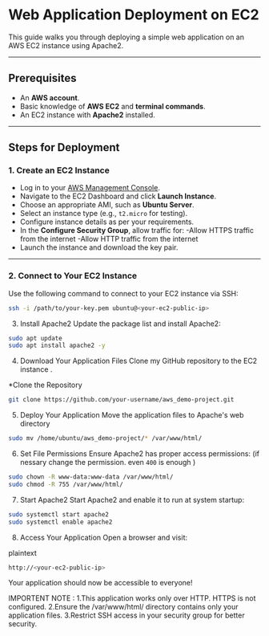 # Web Application Deployment on EC2

This guide walks you through deploying a simple web application on an AWS EC2 instance using Apache2.

---

## Prerequisites

- An **AWS account**.
- Basic knowledge of **AWS EC2** and **terminal commands**.
- An EC2 instance with **Apache2** installed.

---

## Steps for Deployment

### 1. **Create an EC2 Instance**
- Log in to your [AWS Management Console](https://aws.amazon.com/console/).
- Navigate to the EC2 Dashboard and click **Launch Instance**.
- Choose an appropriate AMI, such as **Ubuntu Server**.
- Select an instance type (e.g., `t2.micro` for testing).
- Configure instance details as per your requirements.
- In the **Configure Security Group**, allow traffic for:
    -Allow HTTPS traffic from the internet
    -Allow HTTP traffic from the internet
- Launch the instance and download the key pair.

---

### 2. **Connect to Your EC2 Instance**
Use the following command to connect to your EC2 instance via SSH:

```bash
ssh -i /path/to/your-key.pem ubuntu@<your-ec2-public-ip>
```

3. Install Apache2
Update the package list and install Apache2:

```bash
sudo apt update
sudo apt install apache2 -y
```
4. Download Your Application Files
Clone my GitHub repository to the EC2 instance .

 *Clone the Repository
 ```bash
git clone https://github.com/your-username/aws_demo-project.git
```
5. Deploy Your Application
Move the application files to Apache's web directory
```bash
sudo mv /home/ubuntu/aws_demo-project/* /var/www/html/
```
6. Set File Permissions
Ensure Apache2 has proper access permissions: (if nessary change the permission. even `400` is enough  )
```bash
sudo chown -R www-data:www-data /var/www/html/
sudo chmod -R 755 /var/www/html/
```
7. Start Apache2
Start Apache2 and enable it to run at system startup:

```bash
sudo systemctl start apache2
sudo systemctl enable apache2
```
8. Access Your Application
Open a browser and visit:

plaintext
```bash
http://<your-ec2-public-ip>
```
Your application should now be accessible to everyone!

IMPORTENT NOTE :
1.This application works only over HTTP. HTTPS is not configured.
2.Ensure the /var/www/html/ directory contains only your application files.
3.Restrict SSH access in your security group for better security.



